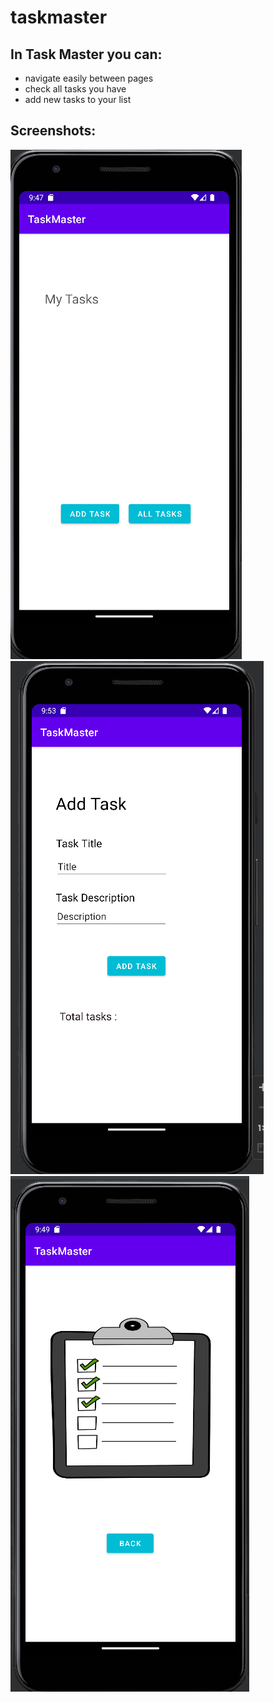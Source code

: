 # taskmaster

## In Task Master you can:

 - navigate easily between pages
 - check all tasks you have
 - add new tasks to your list


## Screenshots:

![Main Page](screenshots/sc1.png)
![Add Task Page](screenshots/sc3.png)
![All Tasks Page](screenshots/sc2.png)